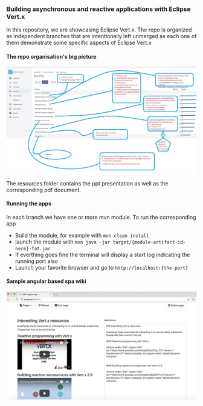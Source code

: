 ### Building asynchronous and reactive applications with Eclipse Vert.x

In this repository, we are showcasing Eclipse Vert.x. The repo is organized as independent branches that are intentionally 
left unmerged as each one of them demonstrate some specific aspects of Eclipse Vert.x

#### The repo organisation's big picture

<p>
  <img src="https://github.com/alainlompo/reactive-vertx/blob/master/resources/repo-organisation.jpg?raw=true" />
</p>

The resources folder contains the ppt presentation as well as the corresponding pdf document.

#### Running the apps
In each branch we have one or more mvn module. To run the corresponding app

* Build the module, for example with ```mvn clean install```
* launch the module with ```mvn java -jar target/{module-artifact-id-here}-fat.jar```
* If everthing goes fine the terminal will display a start log indicating the running port also
* Launch your favorite browser and go to ```http://localhost:{the-port}```

#### Sample angular based spa wiki

<img src="https://github.com/alainlompo/reactive-vertx/blob/master/resources/app-showcasing.png?raw=true" />
